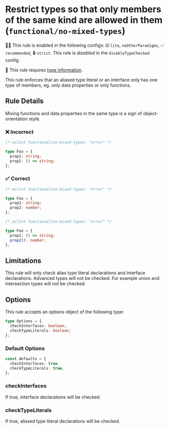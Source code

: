 # Restrict types so that only members of the same kind are allowed in them (`functional/no-mixed-types`)

💼🚫 This rule is enabled in the following configs: ☑️ `lite`, `noOtherParadigms`, ✅ `recommended`, 🔒 `strict`. This rule is _disabled_ in the `disableTypeChecked` config.

💭 This rule requires [type information](https://typescript-eslint.io/linting/typed-linting).

<!-- end auto-generated rule header -->

This rule enforces that an aliased type literal or an interface only has one type of members, eg. only data properties or only functions.

## Rule Details

Mixing functions and data properties in the same type is a sign of object-orientation style.

### ❌ Incorrect

<!-- eslint-skip -->

```ts
/* eslint functional/no-mixed-types: "error" */

type Foo = {
  prop1: string;
  prop2: () => string;
};
```

### ✅ Correct

<!-- eslint-skip -->

```ts
/* eslint functional/no-mixed-types: "error" */

type Foo = {
  prop1: string;
  prop2: number;
};
```

<!-- eslint-skip -->

```ts
/* eslint functional/no-mixed-types: "error" */

type Foo = {
  prop1: () => string;
  prop2(): number;
};
```

## Limitations

This rule will only check alias type literal declarations and interface declarations. Advanced types will not be checked.
For example union and intersection types will not be checked.

## Options

This rule accepts an options object of the following type:

```ts
type Options = {
  checkInterfaces: boolean;
  checkTypeLiterals: boolean;
};
```

### Default Options

```ts
const defaults = {
  checkInterfaces: true,
  checkTypeLiterals: true,
};
```

### checkInterfaces

If true, interface declarations will be checked.

### checkTypeLiterals

If true, aliased type literal declarations will be checked.
